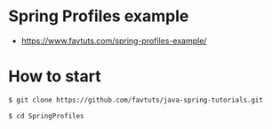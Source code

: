 # Spring Profiles example

* https://www.favtuts.com/spring-profiles-example/

# How to start

```bash
$ git clone https://github.com/favtuts/java-spring-tutorials.git

$ cd SpringProfiles
```